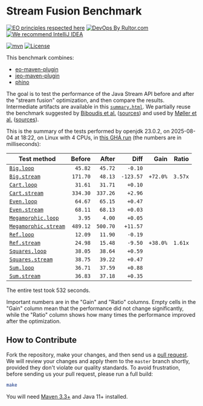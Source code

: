 # Stream Fusion Benchmark

[![EO principles respected here](https://www.elegantobjects.org/badge.svg)](https://www.elegantobjects.org)
[![DevOps By Rultor.com](https://www.rultor.com/b/objectionary/eo)](https://www.rultor.com/p/objectionary/eo)
[![We recommend IntelliJ IDEA](https://www.elegantobjects.org/intellij-idea.svg)](https://www.jetbrains.com/idea/)

[![mvn](https://github.com/objectionary/benchmark/actions/workflows/mvn.yml/badge.svg)](https://github.com/objectionary/benchmark/actions/workflows/mvn.yml)
[![License](https://img.shields.io/badge/license-MIT-green.svg)](LICENSE.txt)

This benchmark combines:

* [eo-maven-plugin](https://github.com/objectionary/eo)
* [jeo-maven-plugin](https://github.com/objectionary/jeo-maven-plugin)
* [phino](https://github.com/objectionary/phino)

The goal is to test the performance of the Java Stream API before
and after the "stream fusion" optimization, and then compare the results.
Intermediate artifacts are available in this
[`summary.html`](https://www.objectionary.com/benchmark/summary.html).
We partially reuse the benchmark suggested by
[Biboudis et al.](https://arxiv.org/abs/1406.6631)
([sources](https://github.com/biboudis/clashofthelambdas))
and used by
[Møller et al.](https://dl.acm.org/doi/abs/10.1145/3428236)
([sources](https://github.com/cs-au-dk/streamliner)).

<!-- benchmark_begin -->
This is the summary of the tests performed
by openjdk 23.0.2,
on 2025-08-04
at 18:22,
on Linux with 4 CPUs,
in [this GHA run][benchmark-gha]
(the numbers are in milliseconds):

| Test method | Before | After | Diff | Gain | Ratio |
| --- | --: | --: | --: | --: | --: |
| [`Big.loop`](https://github.com/objectionary/benchmark/blob/master/src/main/java/org/eolang/benchmark/Big.java) | `45.82` | `45.72` | `-0.10` |  |  |
| [`Big.stream`](https://github.com/objectionary/benchmark/blob/master/src/main/java/org/eolang/benchmark/Big.java) | `171.70` | `48.13` | `-123.57` | `+72.0%` | `3.57x` |
| [`Cart.loop`](https://github.com/objectionary/benchmark/blob/master/src/main/java/org/eolang/benchmark/Cart.java) | `31.61` | `31.71` | `+0.10` |  |  |
| [`Cart.stream`](https://github.com/objectionary/benchmark/blob/master/src/main/java/org/eolang/benchmark/Cart.java) | `334.30` | `337.26` | `+2.96` |  |  |
| [`Even.loop`](https://github.com/objectionary/benchmark/blob/master/src/main/java/org/eolang/benchmark/Even.java) | `64.67` | `65.15` | `+0.47` |  |  |
| [`Even.stream`](https://github.com/objectionary/benchmark/blob/master/src/main/java/org/eolang/benchmark/Even.java) | `68.11` | `68.13` | `+0.03` |  |  |
| [`Megamorphic.loop`](https://github.com/objectionary/benchmark/blob/master/src/main/java/org/eolang/benchmark/Megamorphic.java) | `3.95` | `4.00` | `+0.05` |  |  |
| [`Megamorphic.stream`](https://github.com/objectionary/benchmark/blob/master/src/main/java/org/eolang/benchmark/Megamorphic.java) | `489.12` | `500.70` | `+11.57` |  |  |
| [`Ref.loop`](https://github.com/objectionary/benchmark/blob/master/src/main/java/org/eolang/benchmark/Ref.java) | `12.09` | `11.90` | `-0.19` |  |  |
| [`Ref.stream`](https://github.com/objectionary/benchmark/blob/master/src/main/java/org/eolang/benchmark/Ref.java) | `24.98` | `15.48` | `-9.50` | `+38.0%` | `1.61x` |
| [`Squares.loop`](https://github.com/objectionary/benchmark/blob/master/src/main/java/org/eolang/benchmark/Squares.java) | `38.05` | `38.64` | `+0.59` |  |  |
| [`Squares.stream`](https://github.com/objectionary/benchmark/blob/master/src/main/java/org/eolang/benchmark/Squares.java) | `38.75` | `39.22` | `+0.47` |  |  |
| [`Sum.loop`](https://github.com/objectionary/benchmark/blob/master/src/main/java/org/eolang/benchmark/Sum.java) | `36.71` | `37.59` | `+0.88` |  |  |
| [`Sum.stream`](https://github.com/objectionary/benchmark/blob/master/src/main/java/org/eolang/benchmark/Sum.java) | `36.83` | `37.18` | `+0.35` |  |  |

The entire test took 532 seconds.
<!-- benchmark_end -->

Important numbers are in the "Gain" and "Ratio" columns.
Empty cells in the "Gain" column mean that the performance
did not change significantly, while the "Ratio" column
shows how many times the performance improved
after the optimization.

## How to Contribute

Fork the repository, make your changes, and then send us
a [pull request](https://www.yegor256.com/2014/04/15/github-guidelines.html).
We will review your changes and apply them to the `master` branch shortly,
provided they don't violate our quality standards. To avoid frustration,
before sending us your pull request, please run a full build:

```bash
make
```

You will need [Maven 3.3+](https://maven.apache.org) and Java 11+ installed.

[benchmark-gha]: https://github.com/objectionary/benchmark/actions/runs/16730835793

